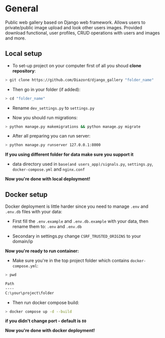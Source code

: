 # General
Public web gallery based on Django web framework. Allows users to private/public image upload and look other users images. Provided download functional, user profiles, CRUD operations with users and images and more.

## Local setup
* To set-up project on your computer first of all you shoud **clone repository**:
```bash
> git clone https://github.com/Diazord/django_gallery "folder_name"
```

* Then go in your folder (if added):
```bash
> cd "folder_name"
```

* Rename `dev_settings.py` to `settings.py`

* Now you should run migrations:
```bash
> python manage.py makemigrations && python manage.py migrate
```

* After all preparing you can run server:
```bash
> python manage.py runserver 127.0.0.1:8000
```

**If you using different folder for data make sure you support it**
* data directory used in `base(and users_app)/signals.py`, `settings.py`, `docker-compose.yml` and `nginx.conf`

**Now you're done with local deployment!**

## Docker setup

Docker deployment is little harder since you need to manage `.env` and `.env.db` files with your data:

* First fill the `.env.example` and `.env.db.example` with your data, then rename them to: `.env` and `.env.db`

* Secondary in settings.py change `CSRF_TRUSTED_ORIGINS` to your domain/ip

**Now you're ready to run container:**
* Make sure you're in the top project folder which contains `docker-compose.yml`:
```bash
> pwd

Path
----
C:\your\project\folder
```

* Then run docker compose build:
```bash
> docker compose up -d --build
```

**if you didn't change port - default is `80`**

**Now you're done with docker deployment!**
